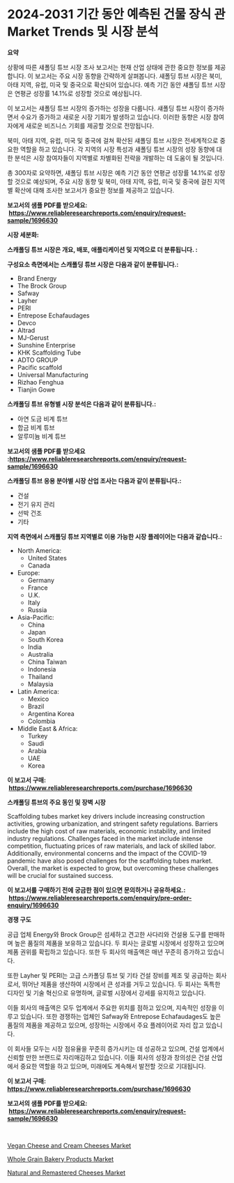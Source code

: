 <p><h1>2024-2031 기간 동안 예측된 건물 장식 관 Market Trends 및 시장 분석</h1></p><p><strong>요약</strong></p>
<p><p>상황에 따른 섀폴딩 튜브 시장 조사 보고서는 현재 산업 상태에 관한 중요한 정보를 제공합니다. 이 보고서는 주요 시장 동향을 간략하게 살펴봅니다. 섀폴딩 튜브 시장은 북미, 아태 지역, 유럽, 미국 및 중국으로 확산되어 있습니다. 예측 기간 동안 섀폴딩 튜브 시장은 연평균 성장률 14.1%로 성장할 것으로 예상됩니다.</p><p>이 보고서는 섀폴딩 튜브 시장의 증가하는 성장을 다룹니다. 섀폴딩 튜브 시장이 증가하면서 수요가 증가하고 새로운 시장 기회가 발생하고 있습니다. 이러한 동향은 시장 참여자에게 새로운 비즈니스 기회를 제공할 것으로 전망됩니다.</p><p>북미, 아태 지역, 유럽, 미국 및 중국에 걸쳐 확산된 섀폴딩 튜브 시장은 전세계적으로 중요한 역할을 하고 있습니다. 각 지역의 시장 특성과 섀폴딩 튜브 시장의 성장 동향에 대한 분석은 시장 참여자들이 지역별로 차별화된 전략을 개발하는 데 도움이 될 것입니다.</p><p>총 300자로 요약하면, 섀폴딩 튜브 시장은 예측 기간 동안 연평균 성장률 14.1%로 성장할 것으로 예상되며, 주요 시장 동향 및 북미, 아태 지역, 유럽, 미국 및 중국에 걸친 지역별 확산에 대해 조사한 보고서가 중요한 정보를 제공하고 있습니다.</p></p>
<p><strong>보고서의 샘플 PDF를 받으세요: &nbsp;<a href="https://www.reliableresearchreports.com/enquiry/request-sample/1696630">https://www.reliableresearchreports.com/enquiry/request-sample/1696630</a></strong></p>
<p><strong>시장 세분화:</strong></p>
<p><strong> 스캐폴딩 튜브 시장은 개요, 배포, 애플리케이션 및 지역으로 더 분류됩니다. :</strong></p>
<p><strong>구성요소 측면에서는 스캐폴딩 튜브 시장은 다음과 같이 분류됩니다.:</strong></p>
<p><ul><li>Brand Energy</li><li>The Brock Group</li><li>Safway</li><li>Layher</li><li>PERI</li><li>Entrepose Echafaudages</li><li>Devco</li><li>Altrad</li><li>MJ-Gerust</li><li>Sunshine Enterprise</li><li>KHK Scaffolding Tube</li><li>ADTO GROUP</li><li>Pacific scaffold</li><li>Universal Manufacturing</li><li>Rizhao Fenghua</li><li>Tianjin Gowe</li></ul></p>
<p><strong> 스캐폴딩 튜브 유형별 시장 분석은 다음과 같이 분류됩니다.:</strong></p>
<p><ul><li>아연 도금 비계 튜브</li><li>합금 비계 튜브</li><li>알루미늄 비계 튜브</li></ul></p>
<p><strong>보고서의 샘플 PDF를 받으세요 :<a href="https://www.reliableresearchreports.com/enquiry/request-sample/1696630">https://www.reliableresearchreports.com/enquiry/request-sample/1696630</a></strong></p>
<p><strong> 스캐폴딩 튜브 응용 분야별 시장 산업 조사는 다음과 같이 분류됩니다.:</strong></p>
<p><ul><li>건설</li><li>전기 유지 관리</li><li>선박 건조</li><li>기타</li></ul></p>
<p><strong>지역 측면에서 스캐폴딩 튜브 지역별로 이용 가능한 시장 플레이어는 다음과 같습니다.:</strong></p>
<p><ul>
    <li>
        North America:
        <ul>
            <li>United States</li>
            <li>Canada</li>
        </ul>
    </li>
    <li>
        Europe:
        <ul>
            <li>Germany</li>
            <li>France</li>
            <li>U.K.</li>
            <li>Italy</li>
            <li>Russia</li>
        </ul>
    </li>
    <li>
        Asia-Pacific:
        <ul>
            <li>China</li>
            <li>Japan</li>
            <li>South Korea</li>
            <li>India</li>
            <li>Australia</li>
            <li>China Taiwan</li>
            <li>Indonesia</li>
            <li>Thailand</li>
            <li>Malaysia</li>
        </ul>
    </li>
    <li>
        Latin America:
        <ul>
            <li>Mexico</li>
            <li>Brazil</li>
            <li>Argentina Korea</li>
            <li>Colombia</li>
        </ul>
    </li>
    <li>
        Middle East & Africa:
        <ul>
            <li>Turkey</li>
            <li>Saudi</li>
            <li>Arabia</li>
            <li>UAE</li>
            <li>Korea</li>
        </ul>
    </li>
    </ul></p>
<p><strong>이 보고서 구매: &nbsp;<a href="https://www.reliableresearchreports.com/purchase/1696630">https://www.reliableresearchreports.com/purchase/1696630</a></strong></p>
<p><strong>스캐폴딩 튜브의 주요 동인 및 장벽 시장</strong></p>
<p><p>Scaffolding tubes market key drivers include increasing construction activities, growing urbanization, and stringent safety regulations. Barriers include the high cost of raw materials, economic instability, and limited industry regulations. Challenges faced in the market include intense competition, fluctuating prices of raw materials, and lack of skilled labor. Additionally, environmental concerns and the impact of the COVID-19 pandemic have also posed challenges for the scaffolding tubes market. Overall, the market is expected to grow, but overcoming these challenges will be crucial for sustained success.</p></p>
<p><strong>이 보고서를 구매하기 전에 궁금한 점이 있으면 문의하거나 공유하세요.: &nbsp;<a href="https://www.reliableresearchreports.com/enquiry/pre-order-enquiry/1696630">https://www.reliableresearchreports.com/enquiry/pre-order-enquiry/1696630</a></strong></p>
<p><strong>경쟁 구도</strong></p>
<p><p>공급 업체 Energy와 Brock Group은 섬세하고 견고한 사다리와 건설용 도구를 판매하며 높은 품질의 제품을 보유하고 있습니다. 두 회사는 글로벌 시장에서 성장하고 있으며 제품 권위를 확립하고 있습니다. 또한 두 회사의 매출액은 매년 꾸준히 증가하고 있습니다.</p><p>또한 Layher 및 PERI는 고급 스카폴딩 튜브 및 기타 건설 장비를 제조 및 공급하는 회사로서, 뛰어난 제품을 생산하여 시장에서 큰 성과를 거두고 있습니다. 두 회사는 독특한 디자인 및 기술 혁신으로 유명하며, 글로벌 시장에서 강세를 유지하고 있습니다.</p><p>이들 회사의 매출액은 모두 업계에서 주요한 위치를 점하고 있으며, 지속적인 성장을 이루고 있습니다. 또한 경쟁하는 업체인 Safway와 Entrepose Echafaudages도 높은 품질의 제품을 제공하고 있으며, 성장하는 시장에서 주요 플레이어로 자리 잡고 있습니다.</p><p>이 회사들 모두는 시장 점유율을 꾸준히 증가시키는 데 성공하고 있으며, 건설 업계에서 신뢰할 만한 브랜드로 자리매김하고 있습니다. 이들 회사의 성장과 창의성은 건설 산업에서 중요한 역할을 하고 있으며, 미래에도 계속해서 발전할 것으로 기대됩니다.</p></p>
<p><strong>이 보고서 구매: &nbsp; <a href="https://www.reliableresearchreports.com/purchase/1696630">https://www.reliableresearchreports.com/purchase/1696630</a></strong></p>
<p><strong>보고서의 샘플 PDF를 받으세요: &nbsp;<a href="https://www.reliableresearchreports.com/enquiry/request-sample/1696630">https://www.reliableresearchreports.com/enquiry/request-sample/1696630</a></strong><strong></strong></p>
<p>&nbsp;</p>
<p><p><a href="https://view.publitas.com/reportprime-1/vegan-cheese-and-cream-cheeses-market-analysis-and-market-size-global-industry-overview-market-segmentation-and-forecast-2023-to-2030/">Vegan Cheese and Cream Cheeses Market</a></p><p><a href="https://view.publitas.com/reportprime-1/whole-grain-bakery-products-market-insights-market-players-and-forecast-till-2030/">Whole Grain Bakery Products Market</a></p><p><a href="https://view.publitas.com/reportprime-1/natural-and-remastered-cheeses-market-size-share-trends-analysis-report-by-material-by-type-by-end-user-by-region-and-segment-forecasts-2023-2030/">Natural and Remastered Cheeses Market</a></p></p>